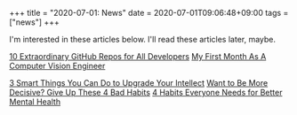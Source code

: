 +++
title =  "2020-07-01: News"
date = 2020-07-01T09:06:48+09:00
tags = ["news"]
+++

I'm interested in these articles below.
I'll read these articles later, maybe.

[10 Extraordinary GitHub Repos for All Developers](https://medium.com/better-programming/10-extraordinary-github-repos-for-all-developers-939cdeb28ad0)
[My First Month As A Computer Vision Engineer](https://towardsdatascience.com/my-first-month-as-a-computer-vision-engineer-5813574d394a)

[3 Smart Things You Can Do to Upgrade Your Intellect](https://medium.com/kaizen-habits/3-smart-things-you-can-do-every-day-to-upgrade-your-intellect-262c685140fb)
[Want to Be More Decisive? Give Up These 4 Bad Habits](https://medium.com/personal-growth/want-to-be-more-decisive-give-up-these-4-bad-habits-d5abeae2f9d0)
[4 Habits Everyone Needs for Better Mental Health](https://medium.com/personal-growth/4-habits-everyone-needs-for-better-mental-health-611394e84aa0)



